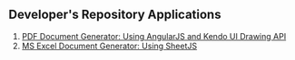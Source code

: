 ## Developer's Repository Applications

1. [PDF Document Generator: Using AngularJS and Kendo UI Drawing API](https://sal1796.github.io/developersrepository/applications/PdfGenerator/index.html)
2. [MS Excel Document Generator: Using SheetJS](https://sal1796.github.io/developersrepository/applications/ExcelGenerator/index.html)
